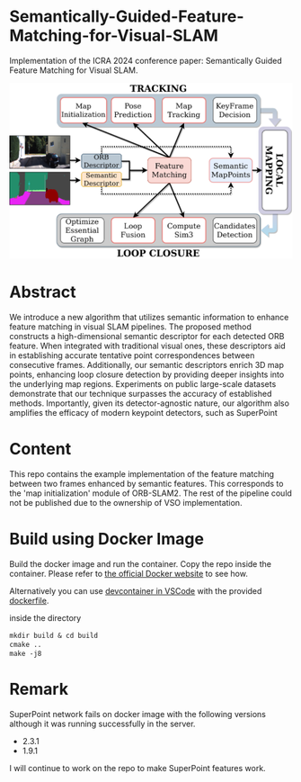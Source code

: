 # Semantically-Guided-Feature-Matching-for-Visual-SLAM
Implementation of the ICRA 2024 conference paper: Semantically Guided Feature Matching for Visual SLAM.

![The ORB-SLAM2 pipeline and the components with which our proposed semantic feature matching interacts. Semantic feature descriptors are extracted together with the standard ORB ones. They are then jointly used both in every matching procedures and for generating 3D map points.](resources/SemanticSLAM.png)

# Abstract
We introduce a new algorithm that utilizes semantic information to enhance feature matching in visual SLAM pipelines. The proposed method constructs a high-dimensional semantic descriptor for each detected ORB feature. When integrated with traditional visual ones, these descriptors aid in establishing accurate tentative point correspondences between consecutive frames. Additionally, our semantic descriptors enrich 3D map points, enhancing loop closure detection by providing deeper insights into the underlying map regions. Experiments on public large-scale datasets demonstrate that our technique surpasses the accuracy of established methods. Importantly, given its detector-agnostic nature, our algorithm also amplifies the efficacy of modern keypoint detectors, such as SuperPoint

# Content
This repo contains the example implementation of the feature matching between two frames enhanced by semantic features. This corresponds to the 'map initialization' module of ORB-SLAM2. The rest of the pipeline could not be published due to the ownership of VSO implementation.

# Build using Docker Image
Build the docker image and run the container. Copy the repo inside the container. Please refer to [the official Docker website](https://docs.docker.com/) to see how. 

Alternatively you can use [devcontainer in VSCode](https://code.visualstudio.com/docs/devcontainers/containers) with the provided [dockerfile](dockerfile).

inside the directory 
```console
mkdir build & cd build 
cmake ..
make -j8
```

# Remark
SuperPoint network fails on docker image with the following versions although it was running successfully in the server.
- 2.3.1 
- 1.9.1

I will continue to work on the repo to make SuperPoint features work.